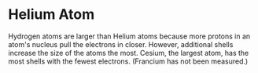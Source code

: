 # Helium Atom

Hydrogen atoms are larger than Helium atoms because more protons in an atom's
nucleus pull the electrons in closer. However, additional shells increase the
size of the atoms the most. Cesium, the largest atom, has the most shells with
the fewest electrons. (Francium has not been measured.)
